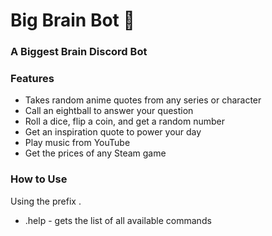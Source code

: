 # Big Brain Bot 🧠

### A Biggest Brain Discord Bot

### Features

- Takes random anime quotes from any series or character
- Call an eightball to answer your question
- Roll a dice, flip a coin, and get a random number
- Get an inspiration quote to power your day
- Play music from YouTube
- Get the prices of any Steam game

### How to Use

Using the prefix .

- .help - gets the list of all available commands
